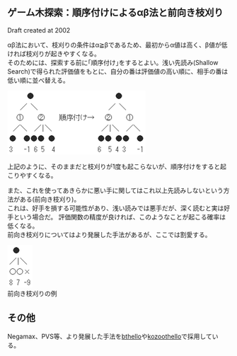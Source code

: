 ## ゲーム木探索：順序付けによるαβ法と前向き枝刈り

Draft created at 2002

αβ法において、枝刈りの条件はα≧βであるため、最初からα値は高く、β値が低ければ枝刈りが起きやすくなる。  
そのためには、探索する前に｢順序付け｣をするとよい。浅い先読み(Shallow Search)で得られた評価値をもとに、自分の番は評価値の高い順に、相手の番は低い順に並べ替える。

![ゲーム木](img5.png)

上記のように、そのままだと枝刈りが1度も起こらないが、順序付けをすると起こりやすくなる。

また、これを使ってあきらかに悪い手に関してはこれ以上先読みしないという方法がある(前向き枝刈り)。  
これは、好手を損する可能性があり、浅い読みでは悪手だが、深く読むと実は好手という場合だ。
評価関数の精度が良ければ、このようなことが起こる確率は低くなる。  
前向き枝刈りについてはより発展した手法があるが、ここでは割愛する。

![ゲーム木](img6.png)  
前向き枝刈りの例

## その他

Negamax、PVS等、より発展した手法を[bthello](https://github.com/kozok-dev/bthello/)や[kozoothello](https://github.com/kozok-dev/kozoothello/)で採用している。
